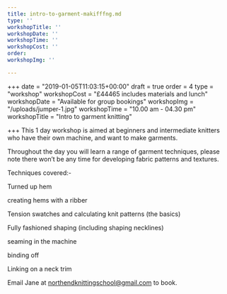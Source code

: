 ```yaml
---
title: intro-to-garment-makifffng.md
type: ''
workshopTitle: ''
workshopDate: ''
workshopTime: ''
workshopCost: ''
order: 
workshopImg: ''

---
```

\+++ date = "2019-01-05T11:03:15+00:00" draft = true order = 4 type = "workshop" workshopCost = "£44465 includes materials and lunch" workshopDate = "Available for group bookings" workshopImg = "/uploads/jumper-1.jpg" workshopTime = "10.00 am - 04.30 pm" workshopTitle = "Intro to garment knitting"

\+++
This 1 day workshop is aimed at beginners and intermediate knitters who have their own machine, and want to make garments.

Throughout the day you will learn a range of garment techniques, please note there won’t be any time for developing fabric patterns and textures.

Techniques covered:-

Turned up hem

creating hems with a ribber

Tension swatches and calculating knit patterns (the basics)

Fully fashioned shaping (including shaping necklines)

seaming in the machine

binding off

Linking on a neck trim

Email Jane at northendknittingschool@gmail.com          to book.